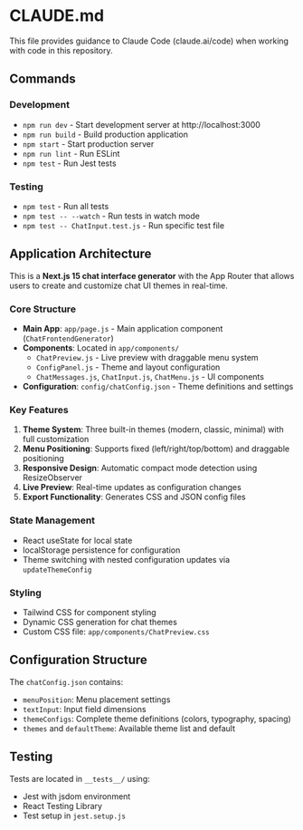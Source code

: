 # CLAUDE.md

This file provides guidance to Claude Code (claude.ai/code) when working with code in this repository.

## Commands

### Development
- `npm run dev` - Start development server at http://localhost:3000
- `npm run build` - Build production application
- `npm start` - Start production server
- `npm run lint` - Run ESLint
- `npm test` - Run Jest tests

### Testing
- `npm test` - Run all tests
- `npm test -- --watch` - Run tests in watch mode
- `npm test -- ChatInput.test.js` - Run specific test file

## Application Architecture

This is a **Next.js 15 chat interface generator** with the App Router that allows users to create and customize chat UI themes in real-time.

### Core Structure
- **Main App**: `app/page.js` - Main application component (`ChatFrontendGenerator`)
- **Components**: Located in `app/components/` 
  - `ChatPreview.js` - Live preview with draggable menu system
  - `ConfigPanel.js` - Theme and layout configuration
  - `ChatMessages.js`, `ChatInput.js`, `ChatMenu.js` - UI components
- **Configuration**: `config/chatConfig.json` - Theme definitions and settings

### Key Features
1. **Theme System**: Three built-in themes (modern, classic, minimal) with full customization
2. **Menu Positioning**: Supports fixed (left/right/top/bottom) and draggable positioning
3. **Responsive Design**: Automatic compact mode detection using ResizeObserver
4. **Live Preview**: Real-time updates as configuration changes
5. **Export Functionality**: Generates CSS and JSON config files

### State Management
- React useState for local state
- localStorage persistence for configuration
- Theme switching with nested configuration updates via `updateThemeConfig`

### Styling
- Tailwind CSS for component styling
- Dynamic CSS generation for chat themes
- Custom CSS file: `app/components/ChatPreview.css`

## Configuration Structure

The `chatConfig.json` contains:
- `menuPosition`: Menu placement settings
- `textInput`: Input field dimensions
- `themeConfigs`: Complete theme definitions (colors, typography, spacing)
- `themes` and `defaultTheme`: Available theme list and default

## Testing

Tests are located in `__tests__/` using:
- Jest with jsdom environment
- React Testing Library
- Test setup in `jest.setup.js`